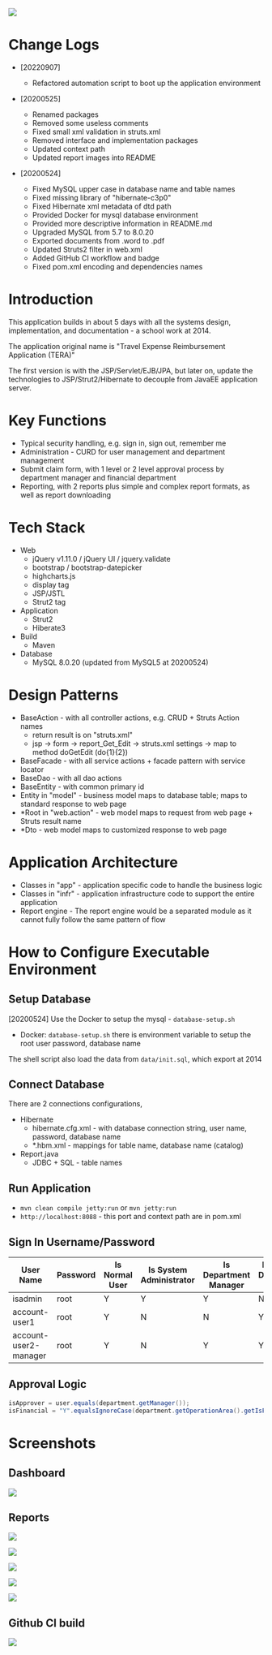 ![](https://img.shields.io/badge/development%20year-2014-orange)

# Change Logs

- [20220907]
  - Refactored automation script to boot up the application environment

- [20200525]
  - Renamed packages
  - Removed some useless comments
  - Fixed small xml validation in struts.xml
  - Removed interface and implementation packages
  - Updated context path
  - Updated report images into README

- [20200524]
  - Fixed MySQL upper case in database name and table names
  - Fixed missing library of "hibernate-c3p0"
  - Fixed Hibernate xml metadata of dtd path
  - Provided Docker for mysql database environment
  - Provided more descriptive information in README.md
  - Upgraded MySQL from 5.7 to 8.0.20
  - Exported documents from .word to .pdf
  - Updated Struts2 filter in web.xml
  - Added GitHub CI workflow and badge
  - Fixed pom.xml encoding and dependencies names

# Introduction

This application builds in about 5 days with all the systems design, implementation, and documentation - a school work at 2014.

The application original name is "Travel Expense Reimbursement Application (TERA)"

The first version is with the JSP/Servlet/EJB/JPA, but later on, update the technologies to JSP/Strut2/Hibernate to decouple from JavaEE application server.

# Key Functions

- Typical security handling, e.g. sign in, sign out, remember me
- Administration - CURD for user management and department management
- Submit claim form, with 1 level or 2 level approval process by department manager and financial department
- Reporting, with 2 reports plus simple and complex report formats, as well as report downloading

# Tech Stack

- Web
  - jQuery v1.11.0 / jQuery UI / jquery.validate
  - bootstrap / bootstrap-datepicker
  - highcharts.js
  - display tag
  - JSP/JSTL
  - Strut2 tag
- Application
  - Strut2
  - Hiberate3
- Build
  - Maven
- Database
  - MySQL 8.0.20 (updated from MySQL5 at 20200524)

# Design Patterns

- BaseAction - with all controller actions, e.g. CRUD + Struts Action names
  - return result is on "struts.xml"
  - jsp -> form -> report_Get_Edit -> struts.xml settings -> map to method doGetEdit (do{1}{2})
- BaseFacade - with all service actions + facade pattern with service locator
- BaseDao - with all dao actions
- BaseEntity - with common primary id
- Entity in "model" - business model maps to database table; maps to standard response to web page
- *Root in "web.action" - web model maps to request from web page + Struts result name
- *Dto - web model maps to customized response to web page

# Application Architecture

- Classes in "app" - application specific code to handle the business logic
- Classes in "infr" - application infrastructure code to support the entire application
- Report engine - The report engine would be a separated module as it cannot fully follow the same pattern of flow

# How to Configure Executable Environment

## Setup Database

[20200524] Use the Docker to setup the mysql - `database-setup.sh`

- Docker: `database-setup.sh` there is environment variable to setup the root user password, database name

The shell script also load the data from `data/init.sql`, which export at 2014

## Connect Database

There are 2 connections configurations,

- Hibernate
  - hibernate.cfg.xml - with database connection string, user name, password, database name
  - *.hbm.xml - mappings for table name, database name (catalog)
- Report.java
  - JDBC + SQL - table names

## Run Application

- `mvn clean compile jetty:run` or `mvn jetty:run`
- `http://localhost:8088` - this port and context path are in pom.xml

## Sign In Username/Password

 | User Name             | Password | Is Normal User | Is System Administrator | Is Department Manager | Is Finacial Department User |
 | --------------------- | -------- | -------------- | ----------------------- | --------------------- | --------------------------- |
 | isadmin               | root     | Y              | Y                       | Y                     | N                           |
 | account-user1         | root     | Y              | N                       | N                     | Y                           |
 | account-user2-manager | root     | Y              | N                       | Y                     | Y                           |

## Approval Logic

```java
isApprover = user.equals(department.getManager());
isFinancial = "Y".equalsIgnoreCase(department.getOperationArea().getIsFinancial());
```

# Screenshots

## Dashboard

![](images/dashboard.png)

## Reports

![](images/report-0-list.png)

![](images/report-1-summary-report-simple.png)

![](images/report-1-summary-report-complex.png)

![](images/report-2-items-report-simple.png)

![](images/report-2-items-report-complex.png)

## Github CI build

![](images/github-ci-build.png)
